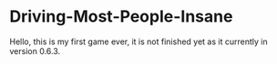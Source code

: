 # Driving-Most-People-Insane

Hello, this is my first game ever, it is not finished yet as it currently in version 0.6.3.


